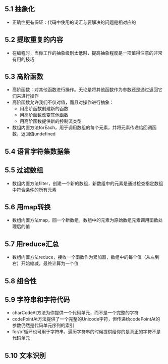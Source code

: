 ## 5.1 抽象化
* 正确性更有保证：代码中使用的词汇与要解决的问题是相对应的

## 5.2 提取重复的内容
* 在编程时，当你工作的抽象级别太低时，提高抽象程度是一项值得注意的非常有用的技巧

## 5.3 高阶函数
* 高阶函数：对其他函数进行操作。无论是将其他函数作为参数还是通过返回它们来进行操作
* 高阶函数允许我们不仅对值，而且对操作进行抽象：
    * 用高阶函数创建新的函数
    * 用高阶函数改变其他函数
    * 用高阶函数提供新的控制流类型
* 数组内置方法forEach，用于调用数组的每个元素，并将元素传递给回调函数，返回值undefined

## 5.4 语言字符集数据集

## 5.5 过滤数组
* 数组内置方法filter，创建一个新的数组，新数组中的元素是通过检查指定数组中符合条件的所有元素

## 5.6 用map转换
* 数组内置方法map，回一个新数组，数组中的元素为原始数组元素调用函数处理后的值

## 5.7 用reduce汇总
* 数组内置方法reduce，接收一个函数作为累加器，数组中的每个值（从左到右）开始缩减，最终计算为一个值

## 5.8 组合性

## 5.9 字符串和字符代码
* charCodeAt方法为你提供一个代码单元，而不是一个完整的字符
* codePointAt方法提供了一个完整的Unicode字符，但传递给codePointAt的参数仍然是代码单元序列的索引
* for/of循环也可用于字符串，遍历字符串的时候提供给你的是真正的字符不是代码单元

## 5.10 文本识别
